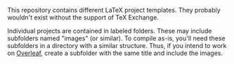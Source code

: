 This repository contains different LaTeX project templates. 
They probably wouldn't exist without the support of TeX Exchange.

Individual projects are contained in labeled folders. These may include 
subfolders named "images" (or similar). To compile as-is, you'll need 
these subfolders in a directory with a similar structure. Thus, if you intend
to work on [Overleaf](https://www.overleaf.com/), create a subfolder with the
same title and include the images.
